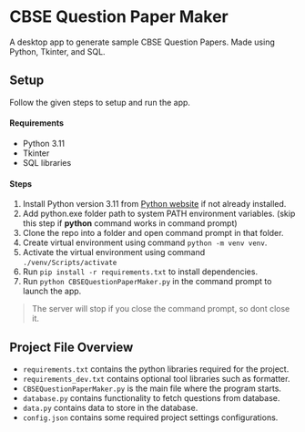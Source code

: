 # CBSE Question Paper Maker

A desktop app to generate sample CBSE Question Papers. Made using Python, Tkinter, and SQL.

## Setup

Follow the given steps to setup and run the app.

#### Requirements

- Python 3.11
- Tkinter
- SQL libraries

#### Steps

1. Install Python version 3.11 from [Python website](https://python.org/downloads) if not already installed.
2. Add python.exe folder path to system PATH environment variables. (skip this step if **python** command works in command prompt)
3. Clone the repo into a folder and open command prompt in that folder.
4. Create virtual environment using command `python -m venv venv`.
5. Activate the virtual environment using command `./venv/Scripts/activate`
6. Run `pip install -r requirements.txt` to install dependencies.
7. Run `python CBSEQuestionPaperMaker.py` in the command prompt to launch the app.

> The server will stop if you close the command prompt, so dont close it.

## Project File Overview

- `requirements.txt` contains the python libraries required for the project.
- `requirements_dev.txt` contains optional tool libraries such as formatter.
- `CBSEQuestionPaperMaker.py` is the main file where the program starts.
- `database.py` contains functionality to fetch questions from database.
- `data.py` contains data to store in the database.
- `config.json` contains some required project settings configurations.
